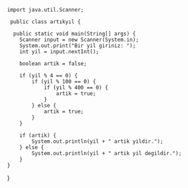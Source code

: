    import java.util.Scanner;

     public class artıkyıl {

      public static void main(String[] args) {
        Scanner input = new Scanner(System.in);
        System.out.print("Bir yil giriniz: ");
        int yil = input.nextInt();

        boolean artik = false;

        if (yil % 4 == 0) {
            if (yil % 100 == 0) {
                if (yil % 400 == 0) {
                    artik = true;
                }
            } else {
                artik = true;
            }
        }

        if (artik) {
            System.out.println(yil + " artik yildir.");
        } else {
            System.out.println(yil + " artik yil degildir.");
        }
    }

}
